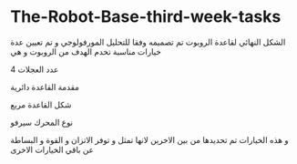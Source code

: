 # The-Robot-Base-third-week-tasks

الشكل النهائي لقاعدة الروبوت تم تصميمه وفقا للتحليل المورفولوجي  و تم تعيين عدة خيارات مناسبة تخدم الهدف من الروبوت و هي 

عدد العجلات 4

مقدمة القاعدة دائرية

شكل القاعدة مربع

نوع المحرك سيرفو 


 و هذه الخيارات تم تحديدها من بين الاخرين لانها تمثل و توفر الاتزان و القوة و البساطة عن باقي الخيارات الاخرى
